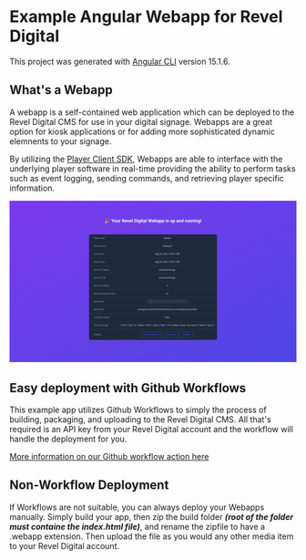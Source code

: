 # Example Angular Webapp for Revel Digital

This project was generated with [Angular CLI](https://github.com/angular/angular-cli) version 15.1.6.

## What's a Webapp

A webapp is a self-contained web application which can be deployed to the Revel Digital CMS for use in your digital signage. Webapps are a great option for kiosk applications or for adding more sophisticated dynamic elemnents to your signage.

By utilizing the [Player Client SDK](https://reveldigital.github.io/reveldigital-client-sdk/), Webapps are able to interface with the underlying player software in real-time providing the ability to perform tasks such as event logging, sending commands, and retrieving player specific information.


![alt text](image.png)

## Easy deployment with Github Workflows

This example app utilizes Github Workflows to simply the process of building, packaging, and uploading to the Revel Digital CMS. All that's required is an API key from your Revel Digital account and the workflow will handle the deployment for you.

[More information on our Github workflow action here](https://github.com/marketplace/actions/revel-digital-webapp-deploy-action)

## Non-Workflow Deployment

If Workflows are not suitable, you can always deploy your Webapps manually. Simply build your app, then zip the build folder **_(root of the folder must containe the index.html file)_**, and rename the zipfile to have a .webapp extension. Then upload the file as you would any other media item to your Revel Digital account.
